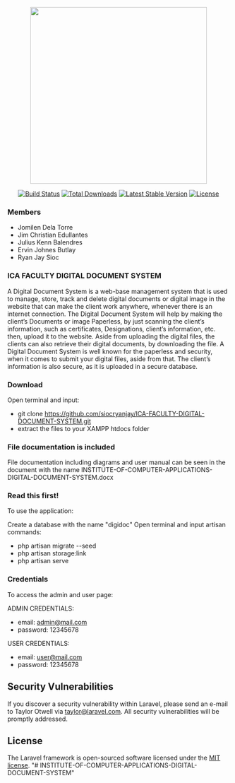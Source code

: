 <p align="center"><a href="https://laravel.com" target="_blank"><img src="https://raw.githubusercontent.com/laravel/art/master/logo-lockup/5%20SVG/2%20CMYK/1%20Full%20Color/laravel-logolockup-cmyk-red.svg" width="400"></a></p>

<p align="center">
<a href="https://travis-ci.org/laravel/framework"><img src="https://travis-ci.org/laravel/framework.svg" alt="Build Status"></a>
<a href="https://packagist.org/packages/laravel/framework"><img src="https://img.shields.io/packagist/dt/laravel/framework" alt="Total Downloads"></a>
<a href="https://packagist.org/packages/laravel/framework"><img src="https://img.shields.io/packagist/v/laravel/framework" alt="Latest Stable Version"></a>
<a href="https://packagist.org/packages/laravel/framework"><img src="https://img.shields.io/packagist/l/laravel/framework" alt="License"></a>
</p>

### Members
- Jomilen Dela Torre
- Jim Christian Edullantes
- Julius Kenn Balendres
- Ervin Johnes Butlay
- Ryan Jay Sioc

### ICA FACULTY DIGITAL DOCUMENT SYSTEM
A Digital Document System is a web-base management system that is used to manage, store, track and delete digital documents or digital image in the website that can make the client work anywhere, whenever there is an internet connection. The Digital Document System will help by making the client’s Documents or image Paperless, by just scanning the client’s information, such as certificates, Designations, client’s information, etc. then, upload it to the website. Aside from uploading the digital files, the clients can also retrieve their digital documents, by downloading the file. A Digital Document System is well known for the paperless and security, when it comes to submit your digital files, aside from that. The client’s information is also secure, as it is uploaded in a secure database. 

### Download

Open terminal and input: 
- git clone https://github.com/siocryanjay/ICA-FACULTY-DIGITAL-DOCUMENT-SYSTEM.git
- extract the files to your XAMPP htdocs folder

### File documentation is included
File documentation including diagrams and user manual can be seen in the document with the name INSTITUTE-OF-COMPUTER-APPLICATIONS-DIGITAL-DOCUMENT-SYSTEM.docx

### Read this first!
To use the application:

Create a database with the name "digidoc" Open terminal and input artisan commands:

- php artisan migrate --seed
- php artisan storage:link
- php artisan serve


### Credentials

To access the admin and user page:

ADMIN CREDENTIALS: 
- email: admin@mail.com 
- password: 12345678

USER CREDENTIALS: 
- email: user@mail.com 
- password: 12345678

## Security Vulnerabilities

If you discover a security vulnerability within Laravel, please send an e-mail to Taylor Otwell via [taylor@laravel.com](mailto:taylor@laravel.com). All security vulnerabilities will be promptly addressed.

## License

The Laravel framework is open-sourced software licensed under the [MIT license](https://opensource.org/licenses/MIT).
"# INSTITUTE-OF-COMPUTER-APPLICATIONS-DIGITAL-DOCUMENT-SYSTEM" 
